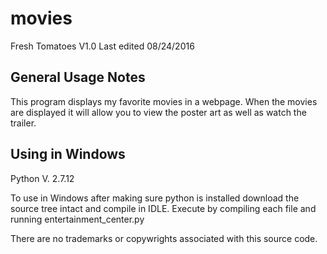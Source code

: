 # movies
Fresh Tomatoes V1.0 Last edited 08/24/2016

General Usage Notes
----------------------------------------------
This program displays my favorite movies in a
webpage. When the movies are displayed it will
allow you to view the poster art as well as 
watch the trailer. 

Using in Windows
-----------------------------------------------
Python V. 2.7.12

To use in Windows after making sure python is 
installed download the source tree intact and 
compile in IDLE. Execute by compiling each file 
and running entertainment_center.py

There are no trademarks or copywrights associated
with this source code.


